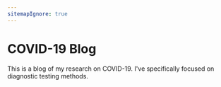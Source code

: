 ```yaml
---
sitemapIgnore: true
---
```


# COVID-19 Blog

This is a blog of my research on COVID-19. I've specifically focused on diagnostic testing methods.
